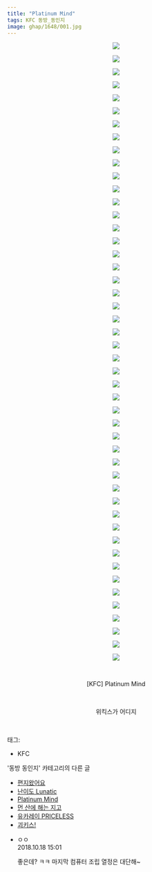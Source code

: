 ```yaml
---
title: "Platinum Mind"
tags: KFC 동방_동인지
image: ghap/1648/001.jpg
---
```

<div class="article">
<p style="text-align: center; clear: none; float: none;"><img src="{{ site.nasurl }}/ghap/1648/001.jpg"/></p>
<p style="text-align: center; clear: none; float: none;"><img src="{{ site.nasurl }}/ghap/1648/002.jpg"/></p>
<p style="text-align: center; clear: none; float: none;"><img src="{{ site.nasurl }}/ghap/1648/003.jpg"/></p>
<p style="text-align: center; clear: none; float: none;"><img src="{{ site.nasurl }}/ghap/1648/004.jpg"/></p>
<p style="text-align: center; clear: none; float: none;"><img src="{{ site.nasurl }}/ghap/1648/005.jpg"/></p>
<p style="text-align: center; clear: none; float: none;"><img src="{{ site.nasurl }}/ghap/1648/006.jpg"/></p>
<p style="text-align: center; clear: none; float: none;"><img src="{{ site.nasurl }}/ghap/1648/007.jpg"/></p>
<p style="text-align: center; clear: none; float: none;"><img src="{{ site.nasurl }}/ghap/1648/008.jpg"/></p>
<p style="text-align: center; clear: none; float: none;"><img src="{{ site.nasurl }}/ghap/1648/009.jpg"/></p>
<p style="text-align: center; clear: none; float: none;"><img src="{{ site.nasurl }}/ghap/1648/010.jpg"/></p>
<p style="text-align: center; clear: none; float: none;"><img src="{{ site.nasurl }}/ghap/1648/011.jpg"/></p>
<p style="text-align: center; clear: none; float: none;"><img src="{{ site.nasurl }}/ghap/1648/012.jpg"/></p>
<p style="text-align: center; clear: none; float: none;"><img src="{{ site.nasurl }}/ghap/1648/013.jpg"/></p>
<p style="text-align: center; clear: none; float: none;"><img src="{{ site.nasurl }}/ghap/1648/014.jpg"/></p>
<p style="text-align: center; clear: none; float: none;"><img src="{{ site.nasurl }}/ghap/1648/015.jpg"/></p>
<p style="text-align: center; clear: none; float: none;"><img src="{{ site.nasurl }}/ghap/1648/016.jpg"/></p>
<p style="text-align: center; clear: none; float: none;"><img src="{{ site.nasurl }}/ghap/1648/017.jpg"/></p>
<p style="text-align: center; clear: none; float: none;"><img src="{{ site.nasurl }}/ghap/1648/018.jpg"/></p>
<p style="text-align: center; clear: none; float: none;"><img src="{{ site.nasurl }}/ghap/1648/019.jpg"/></p>
<p style="text-align: center; clear: none; float: none;"><img src="{{ site.nasurl }}/ghap/1648/020.jpg"/></p>
<p style="text-align: center; clear: none; float: none;"><img src="{{ site.nasurl }}/ghap/1648/021.jpg"/></p>
<p style="text-align: center; clear: none; float: none;"><img src="{{ site.nasurl }}/ghap/1648/022.jpg"/></p>
<p style="text-align: center; clear: none; float: none;"><img src="{{ site.nasurl }}/ghap/1648/023.jpg"/></p>
<p style="text-align: center; clear: none; float: none;"><img src="{{ site.nasurl }}/ghap/1648/024.jpg"/></p>
<p style="text-align: center; clear: none; float: none;"><img src="{{ site.nasurl }}/ghap/1648/025.jpg"/></p>
<p style="text-align: center; clear: none; float: none;"><img src="{{ site.nasurl }}/ghap/1648/026.jpg"/></p>
<p style="text-align: center; clear: none; float: none;"><img src="{{ site.nasurl }}/ghap/1648/027.jpg"/></p>
<p style="text-align: center; clear: none; float: none;"><img src="{{ site.nasurl }}/ghap/1648/028.jpg"/></p>
<p style="text-align: center; clear: none; float: none;"><img src="{{ site.nasurl }}/ghap/1648/029.jpg"/></p>
<p style="text-align: center; clear: none; float: none;"><img src="{{ site.nasurl }}/ghap/1648/030.jpg"/></p>
<p style="text-align: center; clear: none; float: none;"><img src="{{ site.nasurl }}/ghap/1648/031.jpg"/></p>
<p style="text-align: center; clear: none; float: none;"><img src="{{ site.nasurl }}/ghap/1648/032.jpg"/></p>
<p style="text-align: center; clear: none; float: none;"><img src="{{ site.nasurl }}/ghap/1648/033.jpg"/></p>
<p style="text-align: center; clear: none; float: none;"><img src="{{ site.nasurl }}/ghap/1648/034.jpg"/></p>
<p style="text-align: center; clear: none; float: none;"><img src="{{ site.nasurl }}/ghap/1648/035.jpg"/></p>
<p style="text-align: center; clear: none; float: none;"><img src="{{ site.nasurl }}/ghap/1648/036.jpg"/></p>
<p style="text-align: center; clear: none; float: none;"><img src="{{ site.nasurl }}/ghap/1648/037.jpg"/></p>
<p style="text-align: center; clear: none; float: none;"><img src="{{ site.nasurl }}/ghap/1648/038.jpg"/></p>
<p style="text-align: center; clear: none; float: none;"><img src="{{ site.nasurl }}/ghap/1648/039.jpg"/></p>
<p style="text-align: center; clear: none; float: none;"><img src="{{ site.nasurl }}/ghap/1648/040.jpg"/></p>
<p style="text-align: center; clear: none; float: none;"><img src="{{ site.nasurl }}/ghap/1648/041.jpg"/></p>
<p style="text-align: center; clear: none; float: none;"><img src="{{ site.nasurl }}/ghap/1648/042.jpg"/></p>
<p style="text-align: center; clear: none; float: none;"><img src="{{ site.nasurl }}/ghap/1648/043.jpg"/></p>
<p style="text-align: center; clear: none; float: none;"><img src="{{ site.nasurl }}/ghap/1648/044.jpg"/></p>
<p style="text-align: center; clear: none; float: none;"><img src="{{ site.nasurl }}/ghap/1648/045.jpg"/></p>
<p style="text-align: center; clear: none; float: none;"><img src="{{ site.nasurl }}/ghap/1648/046.jpg"/></p>
<p style="text-align: center; clear: none; float: none;"><img src="{{ site.nasurl }}/ghap/1648/047.jpg"/></p>
<p style="text-align: center; clear: none; float: none;"><img src="{{ site.nasurl }}/ghap/1648/048.jpg"/></p>
<p style="text-align: center; clear: none; float: none;"><br/></p>
<p style="text-align: center; clear: none; float: none;">[KFC] Platinum Mind</p>
<p style="text-align: center; clear: none; float: none;"><br/></p>
<p style="text-align: center; clear: none; float: none;">위킥스가 어디지</p>
<p></p>
<p><br/></p>
</div><div class="tagTrail">
<p>태그: </p>
<ul>
<li>KFC</li>
</ul>
</div><div class="another">
<p>'동방 동인지' 카테고리의 다른 글</p>
<ul>
<li><a href="/2016-08-17-ghap_1651">편지왔어요</a></li>
<li><a href="/2016-08-17-ghap_1650">난이도 Lunatic</a></li>
<li><a href="/2016-08-17-ghap_1648">Platinum Mind</a></li>
<li><a href="/2016-08-17-ghap_1647">먼 산에 해는 지고</a></li>
<li><a href="/2016-08-17-ghap_1642">유카레이 PRICELESS</a></li>
<li><a href="/2016-08-17-ghap_1641">괴키스!</a></li>
</ul>
</div><div class="cb_module cb_fluid">
<div class="cb_wrt cb_profile">
<div class="comment">
<ul>
<li class="cb_thumb_off" id="comment15357755">
<div class="cb_comment_area">
<div class="cb_info_area">
<div class="cb_section">
<span class="cb_nick_name">ㅇㅇ</span>
</div>
<div class="cb_section">
<span class="cb_date">2018.10.18 15:01 </span>
</div>
</div>
<div class="cb_dsc_comment">
<p class="cb_dsc">
											좋은데? ㅋㅋ 마지막 컴퓨터 조립 열정은 대단해~
										</p>
</div>
</div></li>
</ul>
</div>
</div><!-- commentList close -->
</div>
<br/>
<p id="refer"></p>
<br/>
